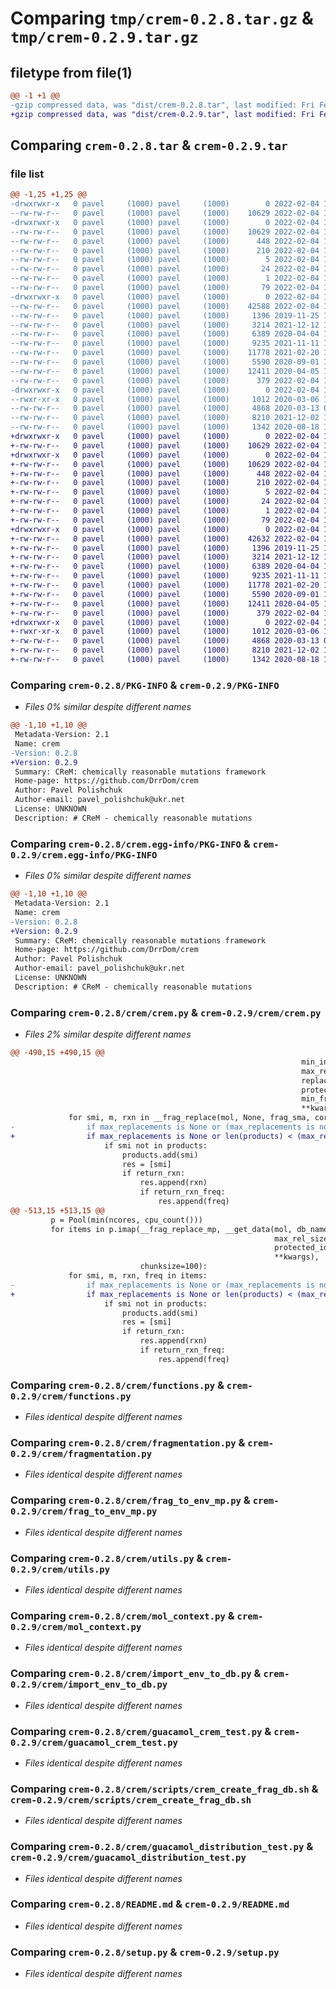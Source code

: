 # Comparing `tmp/crem-0.2.8.tar.gz` & `tmp/crem-0.2.9.tar.gz`

## filetype from file(1)

```diff
@@ -1 +1 @@
-gzip compressed data, was "dist/crem-0.2.8.tar", last modified: Fri Feb  4 12:53:58 2022, max compression
+gzip compressed data, was "dist/crem-0.2.9.tar", last modified: Fri Feb  4 13:57:38 2022, max compression
```

## Comparing `crem-0.2.8.tar` & `crem-0.2.9.tar`

### file list

```diff
@@ -1,25 +1,25 @@
-drwxrwxr-x   0 pavel     (1000) pavel     (1000)        0 2022-02-04 12:53:58.000000 crem-0.2.8/
--rw-rw-r--   0 pavel     (1000) pavel     (1000)    10629 2022-02-04 12:53:58.000000 crem-0.2.8/PKG-INFO
-drwxrwxr-x   0 pavel     (1000) pavel     (1000)        0 2022-02-04 12:53:58.000000 crem-0.2.8/crem.egg-info/
--rw-rw-r--   0 pavel     (1000) pavel     (1000)    10629 2022-02-04 12:53:58.000000 crem-0.2.8/crem.egg-info/PKG-INFO
--rw-rw-r--   0 pavel     (1000) pavel     (1000)      448 2022-02-04 12:53:58.000000 crem-0.2.8/crem.egg-info/SOURCES.txt
--rw-rw-r--   0 pavel     (1000) pavel     (1000)      210 2022-02-04 12:53:58.000000 crem-0.2.8/crem.egg-info/entry_points.txt
--rw-rw-r--   0 pavel     (1000) pavel     (1000)        5 2022-02-04 12:53:58.000000 crem-0.2.8/crem.egg-info/top_level.txt
--rw-rw-r--   0 pavel     (1000) pavel     (1000)       24 2022-02-04 12:53:58.000000 crem-0.2.8/crem.egg-info/requires.txt
--rw-rw-r--   0 pavel     (1000) pavel     (1000)        1 2022-02-04 12:53:58.000000 crem-0.2.8/crem.egg-info/dependency_links.txt
--rw-rw-r--   0 pavel     (1000) pavel     (1000)       79 2022-02-04 12:53:58.000000 crem-0.2.8/setup.cfg
-drwxrwxr-x   0 pavel     (1000) pavel     (1000)        0 2022-02-04 12:53:58.000000 crem-0.2.8/crem/
--rw-rw-r--   0 pavel     (1000) pavel     (1000)    42588 2022-02-04 12:46:43.000000 crem-0.2.8/crem/crem.py
--rw-rw-r--   0 pavel     (1000) pavel     (1000)     1396 2019-11-25 13:17:56.000000 crem-0.2.8/crem/functions.py
--rw-rw-r--   0 pavel     (1000) pavel     (1000)     3214 2021-12-12 19:22:13.000000 crem-0.2.8/crem/fragmentation.py
--rw-rw-r--   0 pavel     (1000) pavel     (1000)     6389 2020-04-04 13:19:20.000000 crem-0.2.8/crem/frag_to_env_mp.py
--rw-rw-r--   0 pavel     (1000) pavel     (1000)     9235 2021-11-11 15:15:55.000000 crem-0.2.8/crem/utils.py
--rw-rw-r--   0 pavel     (1000) pavel     (1000)    11778 2021-02-20 14:08:59.000000 crem-0.2.8/crem/mol_context.py
--rw-rw-r--   0 pavel     (1000) pavel     (1000)     5590 2020-09-01 18:23:43.000000 crem-0.2.8/crem/import_env_to_db.py
--rw-rw-r--   0 pavel     (1000) pavel     (1000)    12411 2020-04-05 17:50:03.000000 crem-0.2.8/crem/guacamol_crem_test.py
--rw-rw-r--   0 pavel     (1000) pavel     (1000)      379 2022-02-04 12:50:11.000000 crem-0.2.8/crem/__init__.py
-drwxrwxr-x   0 pavel     (1000) pavel     (1000)        0 2022-02-04 12:53:58.000000 crem-0.2.8/crem/scripts/
--rwxr-xr-x   0 pavel     (1000) pavel     (1000)     1012 2020-03-06 18:29:49.000000 crem-0.2.8/crem/scripts/crem_create_frag_db.sh
--rw-rw-r--   0 pavel     (1000) pavel     (1000)     4868 2020-03-13 07:00:24.000000 crem-0.2.8/crem/guacamol_distribution_test.py
--rw-rw-r--   0 pavel     (1000) pavel     (1000)     8210 2021-12-02 14:16:44.000000 crem-0.2.8/README.md
--rw-rw-r--   0 pavel     (1000) pavel     (1000)     1342 2020-08-18 18:47:01.000000 crem-0.2.8/setup.py
+drwxrwxr-x   0 pavel     (1000) pavel     (1000)        0 2022-02-04 13:57:38.000000 crem-0.2.9/
+-rw-rw-r--   0 pavel     (1000) pavel     (1000)    10629 2022-02-04 13:57:38.000000 crem-0.2.9/PKG-INFO
+drwxrwxr-x   0 pavel     (1000) pavel     (1000)        0 2022-02-04 13:57:38.000000 crem-0.2.9/crem.egg-info/
+-rw-rw-r--   0 pavel     (1000) pavel     (1000)    10629 2022-02-04 13:57:38.000000 crem-0.2.9/crem.egg-info/PKG-INFO
+-rw-rw-r--   0 pavel     (1000) pavel     (1000)      448 2022-02-04 13:57:38.000000 crem-0.2.9/crem.egg-info/SOURCES.txt
+-rw-rw-r--   0 pavel     (1000) pavel     (1000)      210 2022-02-04 13:57:38.000000 crem-0.2.9/crem.egg-info/entry_points.txt
+-rw-rw-r--   0 pavel     (1000) pavel     (1000)        5 2022-02-04 13:57:38.000000 crem-0.2.9/crem.egg-info/top_level.txt
+-rw-rw-r--   0 pavel     (1000) pavel     (1000)       24 2022-02-04 13:57:38.000000 crem-0.2.9/crem.egg-info/requires.txt
+-rw-rw-r--   0 pavel     (1000) pavel     (1000)        1 2022-02-04 13:57:38.000000 crem-0.2.9/crem.egg-info/dependency_links.txt
+-rw-rw-r--   0 pavel     (1000) pavel     (1000)       79 2022-02-04 13:57:38.000000 crem-0.2.9/setup.cfg
+drwxrwxr-x   0 pavel     (1000) pavel     (1000)        0 2022-02-04 13:57:38.000000 crem-0.2.9/crem/
+-rw-rw-r--   0 pavel     (1000) pavel     (1000)    42632 2022-02-04 13:53:42.000000 crem-0.2.9/crem/crem.py
+-rw-rw-r--   0 pavel     (1000) pavel     (1000)     1396 2019-11-25 13:17:56.000000 crem-0.2.9/crem/functions.py
+-rw-rw-r--   0 pavel     (1000) pavel     (1000)     3214 2021-12-12 19:22:13.000000 crem-0.2.9/crem/fragmentation.py
+-rw-rw-r--   0 pavel     (1000) pavel     (1000)     6389 2020-04-04 13:19:20.000000 crem-0.2.9/crem/frag_to_env_mp.py
+-rw-rw-r--   0 pavel     (1000) pavel     (1000)     9235 2021-11-11 15:15:55.000000 crem-0.2.9/crem/utils.py
+-rw-rw-r--   0 pavel     (1000) pavel     (1000)    11778 2021-02-20 14:08:59.000000 crem-0.2.9/crem/mol_context.py
+-rw-rw-r--   0 pavel     (1000) pavel     (1000)     5590 2020-09-01 18:23:43.000000 crem-0.2.9/crem/import_env_to_db.py
+-rw-rw-r--   0 pavel     (1000) pavel     (1000)    12411 2020-04-05 17:50:03.000000 crem-0.2.9/crem/guacamol_crem_test.py
+-rw-rw-r--   0 pavel     (1000) pavel     (1000)      379 2022-02-04 13:56:19.000000 crem-0.2.9/crem/__init__.py
+drwxrwxr-x   0 pavel     (1000) pavel     (1000)        0 2022-02-04 13:57:38.000000 crem-0.2.9/crem/scripts/
+-rwxr-xr-x   0 pavel     (1000) pavel     (1000)     1012 2020-03-06 18:29:49.000000 crem-0.2.9/crem/scripts/crem_create_frag_db.sh
+-rw-rw-r--   0 pavel     (1000) pavel     (1000)     4868 2020-03-13 07:00:24.000000 crem-0.2.9/crem/guacamol_distribution_test.py
+-rw-rw-r--   0 pavel     (1000) pavel     (1000)     8210 2021-12-02 14:16:44.000000 crem-0.2.9/README.md
+-rw-rw-r--   0 pavel     (1000) pavel     (1000)     1342 2020-08-18 18:47:01.000000 crem-0.2.9/setup.py
```

### Comparing `crem-0.2.8/PKG-INFO` & `crem-0.2.9/PKG-INFO`

 * *Files 0% similar despite different names*

```diff
@@ -1,10 +1,10 @@
 Metadata-Version: 2.1
 Name: crem
-Version: 0.2.8
+Version: 0.2.9
 Summary: CReM: chemically reasonable mutations framework
 Home-page: https://github.com/DrrDom/crem
 Author: Pavel Polishchuk
 Author-email: pavel_polishchuk@ukr.net
 License: UNKNOWN
 Description: # CReM - chemically reasonable mutations
```

### Comparing `crem-0.2.8/crem.egg-info/PKG-INFO` & `crem-0.2.9/crem.egg-info/PKG-INFO`

 * *Files 0% similar despite different names*

```diff
@@ -1,10 +1,10 @@
 Metadata-Version: 2.1
 Name: crem
-Version: 0.2.8
+Version: 0.2.9
 Summary: CReM: chemically reasonable mutations framework
 Home-page: https://github.com/DrrDom/crem
 Author: Pavel Polishchuk
 Author-email: pavel_polishchuk@ukr.net
 License: UNKNOWN
 Description: # CReM - chemically reasonable mutations
```

### Comparing `crem-0.2.8/crem/crem.py` & `crem-0.2.9/crem/crem.py`

 * *Files 2% similar despite different names*

```diff
@@ -490,15 +490,15 @@
                                                                 min_inc=min_inc, max_inc=max_inc,
                                                                 max_replacements=max_replacements,
                                                                 replace_cycles=replace_cycles,
                                                                 protected_ids_1=protected_ids, protected_ids_2=None,
                                                                 min_freq=min_freq, symmetry_fixes=symmetry_fixes,
                                                                 **kwargs):
             for smi, m, rxn in __frag_replace(mol, None, frag_sma, core_sma, radius, ids, None):
-                if max_replacements is None or (max_replacements is not None and len(products) < max_replacements):
+                if max_replacements is None or len(products) < (max_replacements + 1):  # +1 because we added source mol to output smiles
                     if smi not in products:
                         products.add(smi)
                         res = [smi]
                         if return_rxn:
                             res.append(rxn)
                             if return_rxn_freq:
                                 res.append(freq)
@@ -513,15 +513,15 @@
         p = Pool(min(ncores, cpu_count()))
         for items in p.imap(__frag_replace_mp, __get_data(mol, db_name, radius, min_size, max_size, min_rel_size,
                                                           max_rel_size, min_inc, max_inc, replace_cycles,
                                                           protected_ids, min_freq, max_replacements, symmetry_fixes,
                                                           **kwargs),
                             chunksize=100):
             for smi, m, rxn, freq in items:
-                if max_replacements is None or (max_replacements is not None and len(products) < max_replacements):
+                if max_replacements is None or len(products) < (max_replacements + 1):  # +1 because we added source mol to output smiles
                     if smi not in products:
                         products.add(smi)
                         res = [smi]
                         if return_rxn:
                             res.append(rxn)
                             if return_rxn_freq:
                                 res.append(freq)
```

### Comparing `crem-0.2.8/crem/functions.py` & `crem-0.2.9/crem/functions.py`

 * *Files identical despite different names*

### Comparing `crem-0.2.8/crem/fragmentation.py` & `crem-0.2.9/crem/fragmentation.py`

 * *Files identical despite different names*

### Comparing `crem-0.2.8/crem/frag_to_env_mp.py` & `crem-0.2.9/crem/frag_to_env_mp.py`

 * *Files identical despite different names*

### Comparing `crem-0.2.8/crem/utils.py` & `crem-0.2.9/crem/utils.py`

 * *Files identical despite different names*

### Comparing `crem-0.2.8/crem/mol_context.py` & `crem-0.2.9/crem/mol_context.py`

 * *Files identical despite different names*

### Comparing `crem-0.2.8/crem/import_env_to_db.py` & `crem-0.2.9/crem/import_env_to_db.py`

 * *Files identical despite different names*

### Comparing `crem-0.2.8/crem/guacamol_crem_test.py` & `crem-0.2.9/crem/guacamol_crem_test.py`

 * *Files identical despite different names*

### Comparing `crem-0.2.8/crem/scripts/crem_create_frag_db.sh` & `crem-0.2.9/crem/scripts/crem_create_frag_db.sh`

 * *Files identical despite different names*

### Comparing `crem-0.2.8/crem/guacamol_distribution_test.py` & `crem-0.2.9/crem/guacamol_distribution_test.py`

 * *Files identical despite different names*

### Comparing `crem-0.2.8/README.md` & `crem-0.2.9/README.md`

 * *Files identical despite different names*

### Comparing `crem-0.2.8/setup.py` & `crem-0.2.9/setup.py`

 * *Files identical despite different names*

